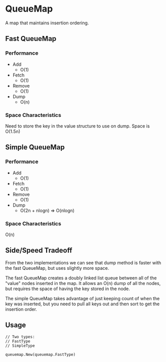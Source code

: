 # QueueMap

A map that maintains insertion ordering.

## Fast QueueMap
### Performance
* Add
  * O(1)
* Fetch
  * O(1)
* Remove
  * O(1)
* Dump
  * O(n)

### Space Characteristics
Need to store the key in the value structure to use on dump. Space is O(1.5n)

## Simple QueueMap
### Performance
* Add
  * O(1)
* Fetch
  * O(1)
* Remove
  * O(1)
* Dump
  * O(2n + nlogn) => O(nlogn)

### Space Characteristics
O(n)

## Side/Speed Tradeoff
From the two implementations we can see that dump method is faster with the fast QueueMap, but uses slightly more space.

The fast QueueMap creates a doubly linked list queue between all of the "value" nodes inserted in the map. It allows an O(n) dump of all the nodes, but requires the space of having the key stored in the node.

The simple QueueMap takes advantage of just keeping count of when the key was inserted, but you need to pull all keys out and then sort to get the insertion order.

## Usage

```
// Two types:
// FastType
// SimpleType

queuemap.New(queuemap.FastType)
```